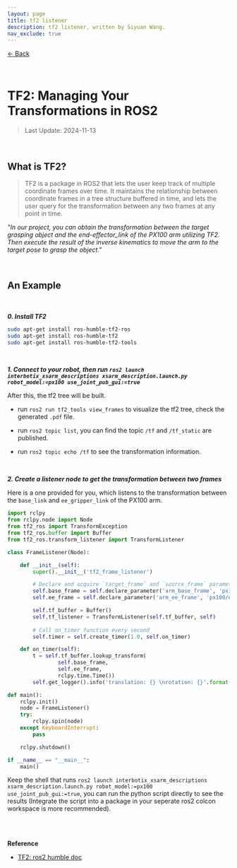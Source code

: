 ```yaml
---
layout: page
title: tf2 listener
description: tf2 listener, written by Siyuan Wang.
nav_exclude: true
---
```



[← Back](https://rpai-lab.github.io/EE211-25Fall/assets/lab/week8/week8-page/)

<br>

# TF2: Managing Your Transformations in ROS2

> Last Update: 2024-11-13

<br>

## What is TF2?
> TF2 is a package in ROS2 that lets the user keep track of multiple coordinate frames over time. It maintains the relationship between coordinate frames in a tree structure buffered in time, and lets the user query for the transformation between any two frames at any point in time.

*"In our project, you can obtain the transformation between the target grasping object and the end-effector_link of the PX100 arm utilizing TF2. Then execute the result of the inverse kinematics to move the arm to the target pose to grasp the object."*





<br>

## An Example

<br>

***0. Install TF2***

```bash
sudo apt-get install ros-humble-tf2-ros
sudo apt-get install ros-humble-tf2
sudo apt-get install ros-humble-tf2-tools
```
<br>

***1. Connect to your robot, then run `ros2 launch interbotix_xsarm_descriptions xsarm_description.launch.py robot_model:=px100 use_joint_pub_gui:=true`***

After this, the tf2 tree will be built. 

- run `ros2 run tf2_tools view_frames` to visualize the tf2 tree, check the generated `.pdf` file.

- run `ros2 topic list`, you can find the topic `/tf` and `/tf_static` are published.

- run `ros2 topic echo /tf` to see the transformation information.

<br>

***2. Create a listener node to get the transformation between two frames***

Here is a one provided for you, which listens to the transformation between the `base_link` and `ee_gripper_link` of the PX100 arm.
```python
import rclpy
from rclpy.node import Node
from tf2_ros import TransformException
from tf2_ros.buffer import Buffer
from tf2_ros.transform_listener import TransformListener

class FrameListener(Node):

    def __init__(self):
        super().__init__('tf2_frame_listener')

        # Declare and acquire `target_frame` and `source_frame` parameter
        self.base_frame = self.declare_parameter('arm_base_frame', 'px100/base_link').get_parameter_value().string_value
        self.ee_frame = self.declare_parameter('arm_ee_frame', 'px100/ee_gripper_link').get_parameter_value().string_value

        self.tf_buffer = Buffer()
        self.tf_listener = TransformListener(self.tf_buffer, self)
        
        # Call on_timer function every second
        self.timer = self.create_timer(1.0, self.on_timer)

    def on_timer(self):
        t = self.tf_buffer.lookup_transform(
                self.base_frame,
                self.ee_frame,
                rclpy.time.Time())
        self.get_logger().info('translation: {} \nrotation: {}'.format(t.transform.translation, t.transform.rotation))

def main():
    rclpy.init()
    node = FrameListener()
    try:
        rclpy.spin(node)
    except KeyboardInterrupt:
        pass

    rclpy.shutdown()

if __name__ == "__main__":
    main()
```

Keep the shell that runs `ros2 launch interbotix_xsarm_descriptions xsarm_description.launch.py robot_model:=px100 use_joint_pub_gui:=true`, you can run the python script directly to see the results (Integrate the script into a package in your seperate ros2 colcon workspace is more recommended).

<br>
<br>



**Reference**
- [TF2: ros2 humble doc](https://docs.ros.org/en/humble/Tutorials/Intermediate/Tf2/Tf2-Main.html)

<br>
<br>

